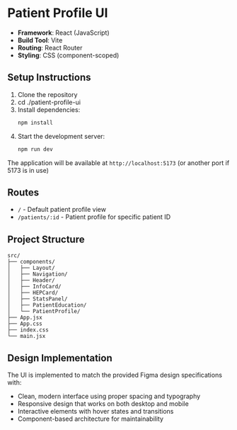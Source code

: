# Patient Profile UI

- **Framework**: React (JavaScript)
- **Build Tool**: Vite
- **Routing**: React Router
- **Styling**: CSS (component-scoped)

## Setup Instructions

1. Clone the repository
2. cd ./patient-profile-ui
3. Install dependencies:
   ```bash
   npm install
   ```
4. Start the development server:
   ```bash
   npm run dev
   ```

The application will be available at `http://localhost:5173` (or another port if 5173 is in use)

## Routes

- `/` - Default patient profile view
- `/patients/:id` - Patient profile for specific patient ID

## Project Structure

```
src/
├── components/
│   ├── Layout/
│   ├── Navigation/
│   ├── Header/
│   ├── InfoCard/
│   ├── HEPCard/
│   ├── StatsPanel/
│   ├── PatientEducation/
│   └── PatientProfile/
├── App.jsx
├── App.css
├── index.css
└── main.jsx
```

## Design Implementation

The UI is implemented to match the provided Figma design specifications with:
- Clean, modern interface using proper spacing and typography
- Responsive design that works on both desktop and mobile
- Interactive elements with hover states and transitions
- Component-based architecture for maintainability
